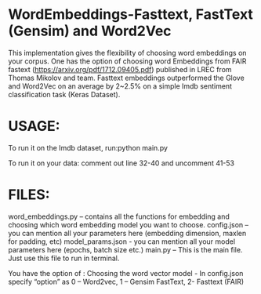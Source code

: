 # WordEmbeddings-Fasttext, FastText (Gensim) and Word2Vec

This implementation gives the flexibility of choosing word embeddings on your corpus. One has the option of choosing word Embeddings from FAIR fastext (https://arxiv.org/pdf/1712.09405.pdf) published in LREC from Thomas Mikolov and team. Fasttext embeddings outperformed the Glove and Word2Vec on an average by 2~2.5% on a simple Imdb sentiment classification task (Keras Dataset). 

# USAGE:

To run it on the Imdb dataset, run:python main.py

To run it on your data: comment out line 32-40 and uncomment 41-53


# FILES:

word_embeddings.py – contains all the functions for embedding and choosing which word embedding model you want to choose.
config.json – you can mention all your parameters here (embedding dimension, maxlen for padding, etc)
model_params.json - you can mention all your model parameters here (epochs, batch size etc.)
main.py – This is the main file. Just use this file to run in terminal.
 
You have the option of :
Choosing the word vector model - In config.json specify “option” as  0 – Word2vec, 1 – Gensim FastText, 2- Fasttext (FAIR)
